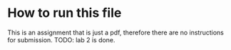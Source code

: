 # How to run this file
This is an assignment that is just a pdf, therefore there are no instructions for submission. 
TODO: lab 2 is done. 